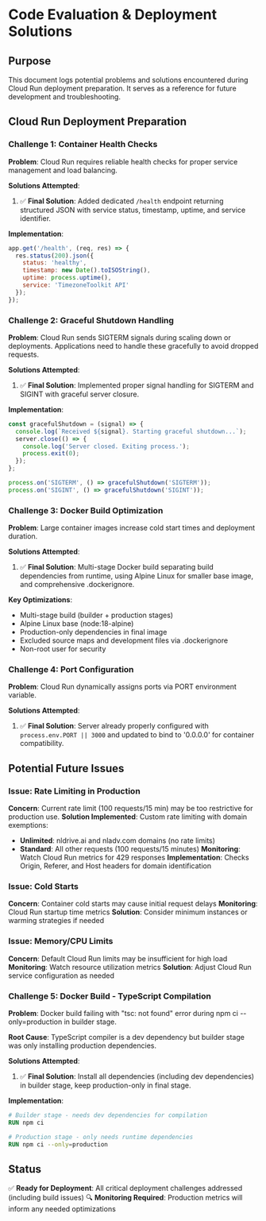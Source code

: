 # Code Evaluation & Deployment Solutions

## Purpose
This document logs potential problems and solutions encountered during Cloud Run deployment preparation. It serves as a reference for future development and troubleshooting.

## Cloud Run Deployment Preparation

### Challenge 1: Container Health Checks
**Problem**: Cloud Run requires reliable health checks for proper service management and load balancing.

**Solutions Attempted**: 
1. ✅ **Final Solution**: Added dedicated `/health` endpoint returning structured JSON with service status, timestamp, uptime, and service identifier.

**Implementation**:
```javascript
app.get('/health', (req, res) => {
  res.status(200).json({ 
    status: 'healthy',
    timestamp: new Date().toISOString(),
    uptime: process.uptime(),
    service: 'TimezoneToolkit API'
  });
});
```

### Challenge 2: Graceful Shutdown Handling
**Problem**: Cloud Run sends SIGTERM signals during scaling down or deployments. Applications need to handle these gracefully to avoid dropped requests.

**Solutions Attempted**:
1. ✅ **Final Solution**: Implemented proper signal handling for SIGTERM and SIGINT with graceful server closure.

**Implementation**:
```javascript
const gracefulShutdown = (signal) => {
  console.log(`Received ${signal}. Starting graceful shutdown...`);
  server.close(() => {
    console.log('Server closed. Exiting process.');
    process.exit(0);
  });
};

process.on('SIGTERM', () => gracefulShutdown('SIGTERM'));
process.on('SIGINT', () => gracefulShutdown('SIGINT'));
```

### Challenge 3: Docker Build Optimization
**Problem**: Large container images increase cold start times and deployment duration.

**Solutions Attempted**:
1. ✅ **Final Solution**: Multi-stage Docker build separating build dependencies from runtime, using Alpine Linux for smaller base image, and comprehensive .dockerignore.

**Key Optimizations**:
- Multi-stage build (builder + production stages)
- Alpine Linux base (node:18-alpine)
- Production-only dependencies in final image
- Excluded source maps and development files via .dockerignore
- Non-root user for security

### Challenge 4: Port Configuration
**Problem**: Cloud Run dynamically assigns ports via PORT environment variable.

**Solutions Attempted**:
1. ✅ **Final Solution**: Server already properly configured with `process.env.PORT || 3000` and updated to bind to '0.0.0.0' for container compatibility.

## Potential Future Issues

### Issue: Rate Limiting in Production
**Concern**: Current rate limit (100 requests/15 min) may be too restrictive for production use.
**Solution Implemented**: Custom rate limiting with domain exemptions:
- **Unlimited**: nldrive.ai and nladv.com domains (no rate limits)
- **Standard**: All other requests (100 requests/15 minutes)
**Monitoring**: Watch Cloud Run metrics for 429 responses
**Implementation**: Checks Origin, Referer, and Host headers for domain identification

### Issue: Cold Starts
**Concern**: Container cold starts may cause initial request delays
**Monitoring**: Cloud Run startup time metrics
**Solution**: Consider minimum instances or warming strategies if needed

### Issue: Memory/CPU Limits
**Concern**: Default Cloud Run limits may be insufficient for high load
**Monitoring**: Watch resource utilization metrics
**Solution**: Adjust Cloud Run service configuration as needed

### Challenge 5: Docker Build - TypeScript Compilation
**Problem**: Docker build failing with "tsc: not found" error during npm ci --only=production in builder stage.

**Root Cause**: TypeScript compiler is a dev dependency but builder stage was only installing production dependencies.

**Solutions Attempted**:
1. ✅ **Final Solution**: Install all dependencies (including dev dependencies) in builder stage, keep production-only in final stage.

**Implementation**:
```dockerfile
# Builder stage - needs dev dependencies for compilation
RUN npm ci

# Production stage - only needs runtime dependencies  
RUN npm ci --only=production
```

## Status
✅ **Ready for Deployment**: All critical deployment challenges addressed (including build issues)
🔍 **Monitoring Required**: Production metrics will inform any needed optimizations 